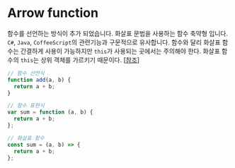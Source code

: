 # Arrow function

함수를 선언하는 방식이 추가 되었습니다. 화살표 문법을 사용하는 함수 축약형 입니다. `C#`, `Java`, `CoffeeScript`의 관련기능과 구문적으로 유사합니다. 함수와 달리 화살표 함수는 간결하게 사용이 가능하지만 `this`가 사용되는 곳에서는 주의해야 한다. 화살표 함수의 `this`는 상위 객체를 가르키기 때문이다. [[참조](/javascript/function-call.html)]

```js
// 함수 선언식
function add(a, b) {
  return a + b;
}

// 함수 표현식
var sum = function (a, b) {
  return a + b;
};

// 화살표 함수
const sum = (a, b) => {
  return a + b;
};
```
